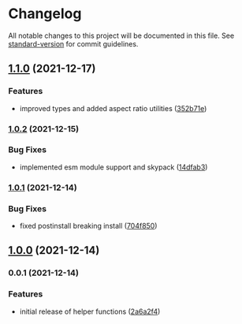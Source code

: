 # Changelog

All notable changes to this project will be documented in this file. See [standard-version](https://github.com/conventional-changelog/standard-version) for commit guidelines.

## [1.1.0](https://github.com/animafps/fov-utilities/compare/v1.0.2...v1.1.0) (2021-12-17)


### Features

* improved types and added aspect ratio utilities ([352b71e](https://github.com/animafps/fov-utilities/commit/352b71e33c0f8832d929f46c0e98e31ef16fb8fe))

### [1.0.2](https://github.com/animafps/fov-utilities/compare/v1.0.1...v1.0.2) (2021-12-15)


### Bug Fixes

* implemented esm module support and skypack ([14dfab3](https://github.com/animafps/fov-utilities/commit/14dfab3ca0bb5a8d6b22a5de9fb4ade76307dbc9))

### [1.0.1](https://github.com/animafps/utilities/compare/v1.0.0...v1.0.1) (2021-12-14)


### Bug Fixes

* fixed postinstall breaking install ([704f850](https://github.com/animafps/utilities/commit/704f8506b188dab48ae00a33a192a673fd041328))

## [1.0.0](https://github.com/animafps/utilities/compare/v0.0.1...v1.0.0) (2021-12-14)

### 0.0.1 (2021-12-14)


### Features

* initial release of helper functions ([2a6a2f4](https://github.com/animafps/utilities/commit/2a6a2f482355595d0704993dfc480f389928bef0))
